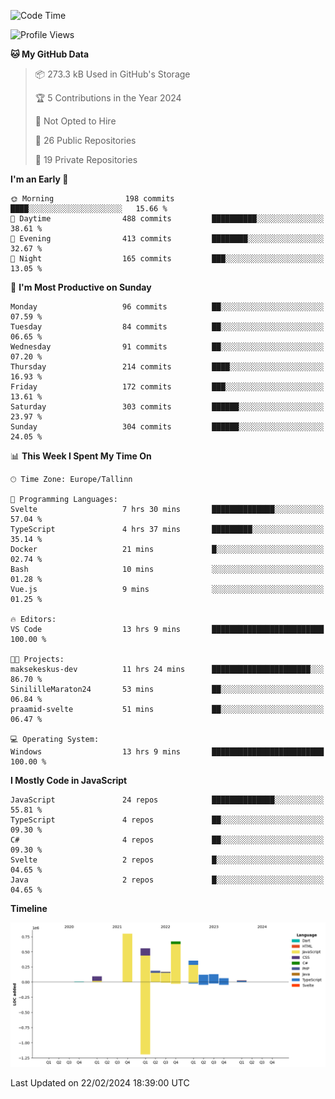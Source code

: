 <!--START_SECTION:waka-->
![Code Time](http://img.shields.io/badge/Code%20Time-657%20hrs%2026%20mins-blue)

![Profile Views](http://img.shields.io/badge/Profile%20Views-0-blue)

**🐱 My GitHub Data** 

> 📦 273.3 kB Used in GitHub's Storage 
 > 
> 🏆 5 Contributions in the Year 2024
 > 
> 🚫 Not Opted to Hire
 > 
> 📜 26 Public Repositories 
 > 
> 🔑 19 Private Repositories 
 > 
**I'm an Early 🐤** 

```text
🌞 Morning                198 commits         ████░░░░░░░░░░░░░░░░░░░░░   15.66 % 
🌆 Daytime                488 commits         ██████████░░░░░░░░░░░░░░░   38.61 % 
🌃 Evening                413 commits         ████████░░░░░░░░░░░░░░░░░   32.67 % 
🌙 Night                  165 commits         ███░░░░░░░░░░░░░░░░░░░░░░   13.05 % 
```
📅 **I'm Most Productive on Sunday** 

```text
Monday                   96 commits          ██░░░░░░░░░░░░░░░░░░░░░░░   07.59 % 
Tuesday                  84 commits          ██░░░░░░░░░░░░░░░░░░░░░░░   06.65 % 
Wednesday                91 commits          ██░░░░░░░░░░░░░░░░░░░░░░░   07.20 % 
Thursday                 214 commits         ████░░░░░░░░░░░░░░░░░░░░░   16.93 % 
Friday                   172 commits         ███░░░░░░░░░░░░░░░░░░░░░░   13.61 % 
Saturday                 303 commits         ██████░░░░░░░░░░░░░░░░░░░   23.97 % 
Sunday                   304 commits         ██████░░░░░░░░░░░░░░░░░░░   24.05 % 
```


📊 **This Week I Spent My Time On** 

```text
🕑︎ Time Zone: Europe/Tallinn

💬 Programming Languages: 
Svelte                   7 hrs 30 mins       ██████████████░░░░░░░░░░░   57.04 % 
TypeScript               4 hrs 37 mins       █████████░░░░░░░░░░░░░░░░   35.14 % 
Docker                   21 mins             █░░░░░░░░░░░░░░░░░░░░░░░░   02.74 % 
Bash                     10 mins             ░░░░░░░░░░░░░░░░░░░░░░░░░   01.28 % 
Vue.js                   9 mins              ░░░░░░░░░░░░░░░░░░░░░░░░░   01.25 % 

🔥 Editors: 
VS Code                  13 hrs 9 mins       █████████████████████████   100.00 % 

🐱‍💻 Projects: 
maksekeskus-dev          11 hrs 24 mins      ██████████████████████░░░   86.70 % 
SinililleMaraton24       53 mins             ██░░░░░░░░░░░░░░░░░░░░░░░   06.84 % 
praamid-svelte           51 mins             ██░░░░░░░░░░░░░░░░░░░░░░░   06.47 % 

💻 Operating System: 
Windows                  13 hrs 9 mins       █████████████████████████   100.00 % 
```

**I Mostly Code in JavaScript** 

```text
JavaScript               24 repos            ██████████████░░░░░░░░░░░   55.81 % 
TypeScript               4 repos             ██░░░░░░░░░░░░░░░░░░░░░░░   09.30 % 
C#                       4 repos             ██░░░░░░░░░░░░░░░░░░░░░░░   09.30 % 
Svelte                   2 repos             █░░░░░░░░░░░░░░░░░░░░░░░░   04.65 % 
Java                     2 repos             █░░░░░░░░░░░░░░░░░░░░░░░░   04.65 % 
```



**Timeline**

![Lines of Code chart](https://raw.githubusercontent.com/Piilu/Piilu/main/assets/bar_graph.png)


 Last Updated on 22/02/2024 18:39:00 UTC
<!--END_SECTION:waka-->